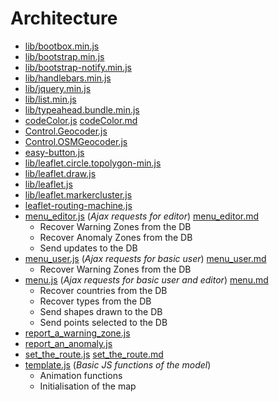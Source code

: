 # Architecture
* [lib/bootbox.min.js](lib/bootbox.min.js)
* [lib/bootstrap.min.js](lib/bootstrap.min.js)
* [lib/bootstrap-notify.min.js](lib/bootstrap-notify.min.js)
* [lib/handlebars.min.js](lib/handlebars.min.js)
* [lib/jquery.min.js](lib/jquery.min.js)
* [lib/list.min.js](lib/list.min.js)
* [lib/typeahead.bundle.min.js](lib/typeahead.bundle.min.js)
* [codeColor.js](codeColor.js) [codeColor.md](codeColor.md)
* [Control.Geocoder.js](Control.Geocoder.js)
* [Control.OSMGeocoder.js](Control.OSMGeocoder.js)
* [easy-button.js](easy-button.js)
* [lib/leaflet.circle.topolygon-min.js](lib/leaflet.circle.topolygon-min.js)
* [lib/leaflet.draw.js](lib/leaflet.draw.js)
* [lib/leaflet.js](lib/leaflet.js)
* [lib/leaflet.markercluster.js](lib/leaflet.markercluster.js)
* [leaflet-routing-machine.js](leaflet-routing-machine.js)
* [menu_editor.js](menu_editor.js) (*Ajax requests for editor*) [menu_editor.md](menu_editor.md)
  * Recover Warning Zones from the DB
  * Recover Anomaly Zones from the DB
  * Send updates to the DB
* [menu_user.js](menu_user.js) (*Ajax requests for basic user*) [menu_user.md](menu_user.md)
  * Recover Warning Zones from the DB
* [menu.js](menu.js) (*Ajax requests for basic user and editor*) [menu.md](menu.md)
  * Recover countries from the DB
  * Recover types from the DB
  * Send shapes drawn to the DB
  * Send points selected to the DB
* [report_a_warning_zone.js](report_a_warning_zone.js)
* [report_an_anomaly.js](report_an_anomaly.js)
* [set_the_route.js](set_the_route.js) [set_the_route.md](set_the_route.md)
* [template.js](template.js) (*Basic JS functions of the model*)
  * Animation functions
  * Initialisation of the map
